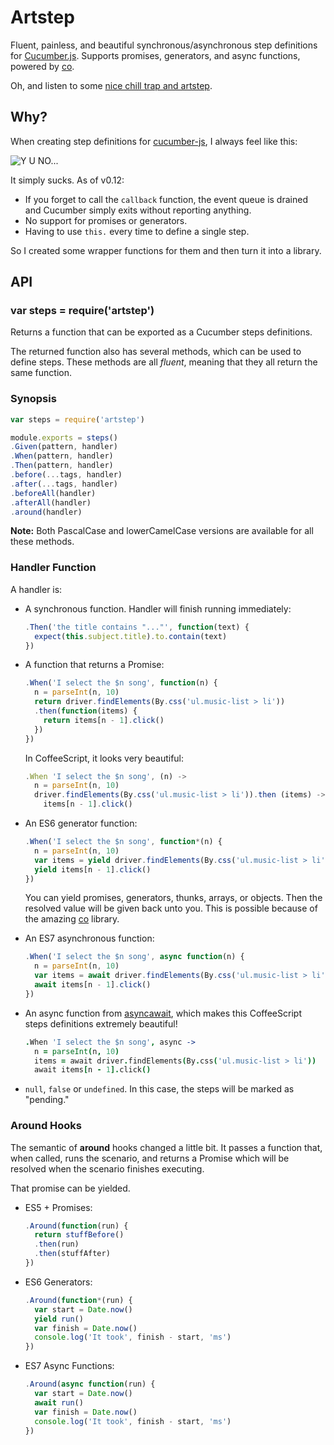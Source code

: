 
Artstep
=======

Fluent, painless, and beautiful synchronous/asynchronous step definitions for [Cucumber.js](https://github.com/cucumber/cucumber-js).
Supports promises, generators, and async functions, powered by [co](https://www.npmjs.com/package/co).

Oh, and listen to some [nice chill trap and artstep](https://www.youtube.com/watch?v=eKJJqu6P4IQ).


Why?
----

When creating step definitions for [cucumber-js](https://github.com/cucumber/cucumber-js), I always feel like this:

![Y U NO...](http://i0.kym-cdn.com/photos/images/newsfeed/000/089/665/tumblr_l96b01l36p1qdhmifo1_500.jpg)

It simply sucks. As of v0.12:

- If you forget to call the `callback` function, the event queue is drained and Cucumber simply exits without reporting anything.
- No support for promises or generators.
- Having to use `this.` every time to define a single step.

So I created some wrapper functions for them and then turn it into a library.


API
---

### var steps = require('artstep')

Returns a function that can be exported as a Cucumber steps definitions.

The returned function also has several methods,
which can be used to define steps.
These methods are all _fluent_,
meaning that they all return the same function.


### Synopsis

```js
var steps = require('artstep')

module.exports = steps()
.Given(pattern, handler)
.When(pattern, handler)
.Then(pattern, handler)
.before(...tags, handler)
.after(...tags, handler)
.beforeAll(handler)
.afterAll(handler)
.around(handler)
```

__Note:__ Both PascalCase and lowerCamelCase versions are available for all these methods.


### Handler Function

A handler is:

- A synchronous function. Handler will finish running immediately:

    ```js
    .Then('the title contains "..."', function(text) {
      expect(this.subject.title).to.contain(text)
    })
    ```

- A function that returns a Promise:

    ```js
    .When('I select the $n song', function(n) {
      n = parseInt(n, 10)
      return driver.findElements(By.css('ul.music-list > li'))
      .then(function(items) {
        return items[n - 1].click()
      })
    })
    ```

    In CoffeeScript, it looks very beautiful:

    ```js
    .When 'I select the $n song', (n) ->
      n = parseInt(n, 10)
      driver.findElements(By.css('ul.music-list > li')).then (items) ->
        items[n - 1].click()
    ```

- An ES6 generator function:

    ```js
    .When('I select the $n song', function*(n) {
      n = parseInt(n, 10)
      var items = yield driver.findElements(By.css('ul.music-list > li'))
      yield items[n - 1].click()
    })
    ```

    You can yield promises, generators, thunks, arrays, or objects.
    Then the resolved value will be given back unto you.
    This is possible because of the amazing [co](https://www.npmjs.com/package/co) library.


- An ES7 asynchronous function:

    ```js
    .When('I select the $n song', async function(n) {
      n = parseInt(n, 10)
      var items = await driver.findElements(By.css('ul.music-list > li'))
      await items[n - 1].click()
    })
    ```

- An async function from [asyncawait](https://github.com/yortus/asyncawait),
  which makes this CoffeeScript steps definitions extremely beautiful!

    ```coffee
    .When 'I select the $n song', async ->
      n = parseInt(n, 10)
      items = await driver.findElements(By.css('ul.music-list > li'))
      await items[n - 1].click()
    ```

- `null`, `false` or `undefined`. In this case, the steps will be marked as "pending."


### Around Hooks

The semantic of __around__ hooks changed a little bit.
It passes a function that, when called, runs the scenario,
and returns a Promise which will be resolved when the scenario
finishes executing.

That promise can be yielded.

- ES5 + Promises:

    ```js
    .Around(function(run) {
      return stuffBefore()
      .then(run)
      .then(stuffAfter)
    })
    ```
- ES6 Generators:

    ```js
    .Around(function*(run) {
      var start = Date.now()
      yield run()
      var finish = Date.now()
      console.log('It took', finish - start, 'ms')
    })
    ```

- ES7 Async Functions:

    ```js
    .Around(async function(run) {
      var start = Date.now()
      await run()
      var finish = Date.now()
      console.log('It took', finish - start, 'ms')
    })
    ```

